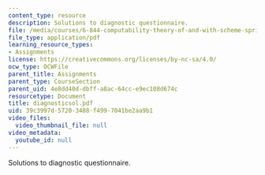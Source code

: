 ```yaml
---
content_type: resource
description: Solutions to diagnostic questionnaire.
file: /media/courses/6-844-computability-theory-of-and-with-scheme-spring-2003/39c3997d57203488f4997041be2aa9b1_diagnosticsol.pdf
file_type: application/pdf
learning_resource_types:
- Assignments
license: https://creativecommons.org/licenses/by-nc-sa/4.0/
ocw_type: OCWFile
parent_title: Assignments
parent_type: CourseSection
parent_uid: 4e8dd40d-dbff-a8ac-64cc-e9ec108d674c
resourcetype: Document
title: diagnosticsol.pdf
uid: 39c3997d-5720-3488-f499-7041be2aa9b1
video_files:
  video_thumbnail_file: null
video_metadata:
  youtube_id: null
---
```

Solutions to diagnostic questionnaire.